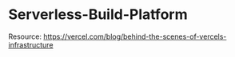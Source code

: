 # Serverless-Build-Platform

Resource:
https://vercel.com/blog/behind-the-scenes-of-vercels-infrastructure
